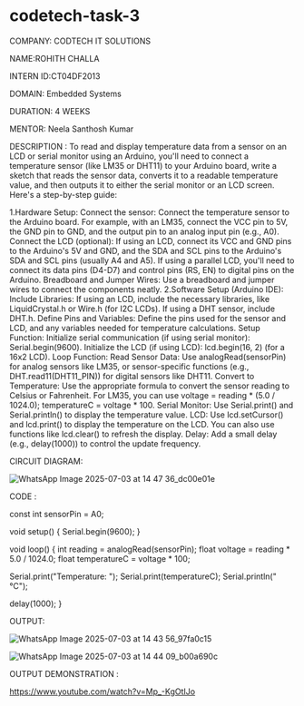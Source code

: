 # codetech-task-3

COMPANY: CODTECH IT SOLUTIONS

NAME:ROHITH CHALLA

INTERN ID:CT04DF2013

DOMAIN: Embedded Systems

DURATION: 4 WEEKS

MENTOR: Neela Santhosh Kumar

DESCRIPTION : To read and display temperature data from a sensor on an LCD or serial monitor using an Arduino, you'll need to connect a temperature sensor (like LM35 or DHT11) to your Arduino board, write a sketch that reads the sensor data, converts it to a readable temperature value, and then outputs it to either the serial monitor or an LCD screen. Here's a step-by-step guide:

1.Hardware Setup: Connect the sensor: Connect the temperature sensor to the Arduino board. For example, with an LM35, connect the VCC pin to 5V, the GND pin to GND, and the output pin to an analog input pin (e.g., A0). Connect the LCD (optional): If using an LCD, connect its VCC and GND pins to the Arduino's 5V and GND, and the SDA and SCL pins to the Arduino's SDA and SCL pins (usually A4 and A5). If using a parallel LCD, you'll need to connect its data pins (D4-D7) and control pins (RS, EN) to digital pins on the Arduino. Breadboard and Jumper Wires: Use a breadboard and jumper wires to connect the components neatly. 2.Software Setup (Arduino IDE): Include Libraries: If using an LCD, include the necessary libraries, like LiquidCrystal.h or Wire.h (for I2C LCDs). If using a DHT sensor, include DHT.h. Define Pins and Variables: Define the pins used for the sensor and LCD, and any variables needed for temperature calculations. Setup Function: Initialize serial communication (if using serial monitor): Serial.begin(9600). Initialize the LCD (if using LCD): lcd.begin(16, 2) (for a 16x2 LCD). Loop Function: Read Sensor Data: Use analogRead(sensorPin) for analog sensors like LM35, or sensor-specific functions (e.g., DHT.read11(DHT11_PIN)) for digital sensors like DHT11. Convert to Temperature: Use the appropriate formula to convert the sensor reading to Celsius or Fahrenheit. For LM35, you can use voltage = reading * (5.0 / 1024.0); temperatureC = voltage * 100. Serial Monitor: Use Serial.print() and Serial.println() to display the temperature value. LCD: Use lcd.setCursor() and lcd.print() to display the temperature on the LCD. You can also use functions like lcd.clear() to refresh the display. Delay: Add a small delay (e.g., delay(1000)) to control the update frequency.

CIRCUIT DIAGRAM:

![WhatsApp Image 2025-07-03 at 14 47 36_dc00e01e](https://github.com/user-attachments/assets/ef71f059-2958-4295-a23b-061f980647fb)


CODE :

const int sensorPin = A0;

void setup() { Serial.begin(9600); }

void loop() { int reading = analogRead(sensorPin); float voltage = reading * 5.0 / 1024.0; float temperatureC = voltage * 100;

Serial.print("Temperature: "); Serial.print(temperatureC); Serial.println(" °C");

delay(1000); }

OUTPUT:

![WhatsApp Image 2025-07-03 at 14 43 56_97fa0c15](https://github.com/user-attachments/assets/be88d052-9a8a-4fa5-8bbd-8b03742abcda)

![WhatsApp Image 2025-07-03 at 14 44 09_b00a690c](https://github.com/user-attachments/assets/9013f67a-12ba-4e79-a06b-fb0bbfba61a3)

OUTPUT DEMONSTRATION :

https://www.youtube.com/watch?v=Mp_-KgOtIJo
